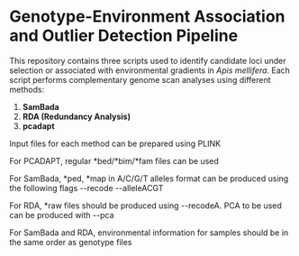 # Genotype-Environment Association and Outlier Detection Pipeline

This repository contains three scripts used to identify candidate loci under selection or associated with environmental gradients in *Apis mellifera*. Each script performs complementary genome scan analyses using different methods:

1. **SamBada**
2. **RDA (Redundancy Analysis)**
3. **pcadapt**

Input files for each method can be prepared using PLINK

For PCADAPT, regular *bed/*bim/*fam files can be used

For SamBada, *ped, *map in A/C/G/T alleles format can be produced using the following flags --recode --alleleACGT

For RDA, *raw files should be produced using --recodeA. PCA to be used can be produced with --pca

For SamBada and RDA, environmental information for samples should be in the same order as genotype files
